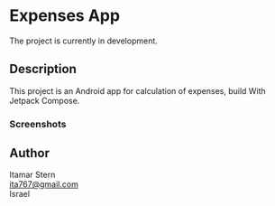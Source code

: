 # Expenses App
The project is currently in development.
## Description
This project is an Android app for calculation of expenses, build With Jetpack Compose.
### Screenshots
## Author
Itamar Stern<br/>
ita767@gmail.com<br/>
Israel
